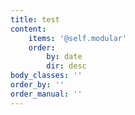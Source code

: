 ```yaml
---
title: test
content:
    items: '@self.modular'
    order:
        by: date
        dir: desc
body_classes: ''
order_by: ''
order_manual: ''
---
```


